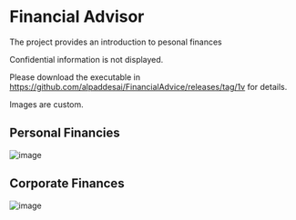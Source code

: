 # Financial Advisor

The project provides an introduction to pesonal finances

Confidential information is not displayed.

Please download the executable in https://github.com/alpaddesai/FinancialAdvice/releases/tag/1v for details.

Images are custom.


## Personal Financies
![image]()

## Corporate Finances
![image]()
